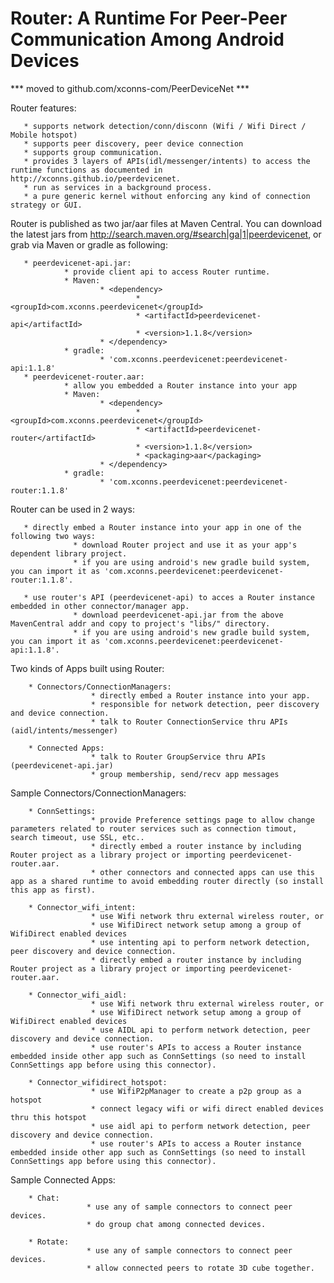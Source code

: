 Router: A Runtime For Peer-Peer Communication Among Android Devices
===================================================================

*** moved to github.com/xconns-com/PeerDeviceNet ***

Router features:

       * supports network detection/conn/disconn (Wifi / Wifi Direct / Mobile hotspot)
       * supports peer discovery, peer device connection
       * supports group communication.
       * provides 3 layers of APIs(idl/messenger/intents) to access the runtime functions as documented in http://xconns.github.io/peerdevicenet.
       * run as services in a background process.
       * a pure generic kernel without enforcing any kind of connection strategy or GUI.

Router is published as two jar/aar files at Maven Central. You can download the latest jars from http://search.maven.org/#search|ga|1|peerdevicenet, or grab via Maven or gradle as following:

       * peerdevicenet-api.jar:
                * provide client api to access Router runtime.
                * Maven:
                        * <dependency>
                                * <groupId>com.xconns.peerdevicenet</groupId>
                                * <artifactId>peerdevicenet-api</artifactId>
                                * <version>1.1.8</version>
                        * </dependency>
                * gradle:
                        * 'com.xconns.peerdevicenet:peerdevicenet-api:1.1.8'
       * peerdevicenet-router.aar:
                * allow you embedded a Router instance into your app
                * Maven:
                        * <dependency>
                                * <groupId>com.xconns.peerdevicenet</groupId>
                                * <artifactId>peerdevicenet-router</artifactId>
                                * <version>1.1.8</version>
                                * <packaging>aar</packaging>
                        * </dependency>
                * gradle:
                        * 'com.xconns.peerdevicenet:peerdevicenet-router:1.1.8'

Router can be used in 2 ways:

       * directly embed a Router instance into your app in one of the following two ways:
                  * download Router project and use it as your app's dependent library project.
                  * if you are using android's new gradle build system, you can import it as 'com.xconns.peerdevicenet:peerdevicenet-router:1.1.8'.

       * use router's API (peerdevicenet-api) to acces a Router instance embedded in other connector/manager app.
                  * download peerdevicenet-api.jar from the above MavenCentral addr and copy to project's "libs/" directory.
                  * if you are using android's new gradle build system, you can import it as 'com.xconns.peerdevicenet:peerdevicenet-api:1.1.8'.

Two kinds of Apps built using Router:

        * Connectors/ConnectionManagers: 
                      * directly embed a Router instance into your app.
                      * responsible for network detection, peer discovery and device connection.
                      * talk to Router ConnectionService thru APIs (aidl/intents/messenger)

        * Connected Apps:
                      * talk to Router GroupService thru APIs (peerdevicenet-api.jar)
                      * group membership, send/recv app messages

Sample Connectors/ConnectionManagers:

        * ConnSettings:
                      * provide Preference settings page to allow change parameters related to router services such as connection timout, search timeout, use SSL, etc..
                      * directly embed a router instance by including Router project as a library project or importing peerdevicenet-router.aar.
                      * other connectors and connected apps can use this app as a shared runtime to avoid embedding router directly (so install this app as first).
	   				
        * Connector_wifi_intent:
                      * use Wifi network thru external wireless router, or
                      * use WifiDirect network setup among a group of WifiDirect enabled devices
                      * use intenting api to perform network detection, peer discovery and device connection.
                      * directly embed a router instance by including Router project as a library project or importing peerdevicenet-router.aar.

        * Connector_wifi_aidl:
                      * use Wifi network thru external wireless router, or
                      * use WifiDirect network setup among a group of WifiDirect enabled devices
                      * use AIDL api to perform network detection, peer discovery and device connection.
                      * use router's APIs to access a Router instance embedded inside other app such as ConnSettings (so need to install ConnSettings app before using this connector).

        * Connector_wifidirect_hotspot:
                      * use WifiP2pManager to create a p2p group as a hotspot
                      * connect legacy wifi or wifi direct enabled devices thru this hotspot
                      * use aidl api to perform network detection, peer discovery and device connection.
                      * use router's APIs to access a Router instance embedded inside other app such as ConnSettings (so need to install ConnSettings app before using this connector).

Sample Connected Apps:

        * Chat:
                     * use any of sample connectors to connect peer devices.
                     * do group chat among connected devices.

        * Rotate:
                     * use any of sample connectors to connect peer devices.
                     * allow connected peers to rotate 3D cube together.

